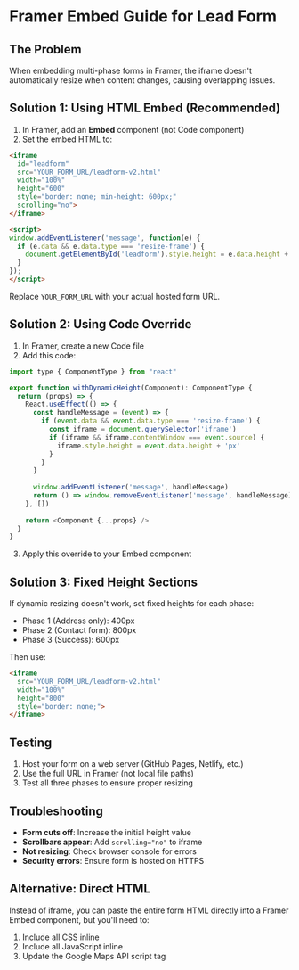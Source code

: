 # Framer Embed Guide for Lead Form

## The Problem
When embedding multi-phase forms in Framer, the iframe doesn't automatically resize when content changes, causing overlapping issues.

## Solution 1: Using HTML Embed (Recommended)

1. In Framer, add an **Embed** component (not Code component)
2. Set the embed HTML to:

```html
<iframe 
  id="leadform" 
  src="YOUR_FORM_URL/leadform-v2.html" 
  width="100%" 
  height="600"
  style="border: none; min-height: 600px;"
  scrolling="no">
</iframe>

<script>
window.addEventListener('message', function(e) {
  if (e.data && e.data.type === 'resize-frame') {
    document.getElementById('leadform').style.height = e.data.height + 'px';
  }
});
</script>
```

Replace `YOUR_FORM_URL` with your actual hosted form URL.

## Solution 2: Using Code Override

1. In Framer, create a new Code file
2. Add this code:

```javascript
import type { ComponentType } from "react"

export function withDynamicHeight(Component): ComponentType {
  return (props) => {
    React.useEffect(() => {
      const handleMessage = (event) => {
        if (event.data && event.data.type === 'resize-frame') {
          const iframe = document.querySelector('iframe')
          if (iframe && iframe.contentWindow === event.source) {
            iframe.style.height = event.data.height + 'px'
          }
        }
      }
      
      window.addEventListener('message', handleMessage)
      return () => window.removeEventListener('message', handleMessage)
    }, [])
    
    return <Component {...props} />
  }
}
```

3. Apply this override to your Embed component

## Solution 3: Fixed Height Sections

If dynamic resizing doesn't work, set fixed heights for each phase:

- Phase 1 (Address only): 400px
- Phase 2 (Contact form): 800px  
- Phase 3 (Success): 600px

Then use:

```html
<iframe 
  src="YOUR_FORM_URL/leadform-v2.html" 
  width="100%" 
  height="800"
  style="border: none;">
</iframe>
```

## Testing

1. Host your form on a web server (GitHub Pages, Netlify, etc.)
2. Use the full URL in Framer (not local file paths)
3. Test all three phases to ensure proper resizing

## Troubleshooting

- **Form cuts off**: Increase the initial height value
- **Scrollbars appear**: Add `scrolling="no"` to iframe
- **Not resizing**: Check browser console for errors
- **Security errors**: Ensure form is hosted on HTTPS

## Alternative: Direct HTML

Instead of iframe, you can paste the entire form HTML directly into a Framer Embed component, but you'll need to:
1. Include all CSS inline
2. Include all JavaScript inline
3. Update the Google Maps API script tag